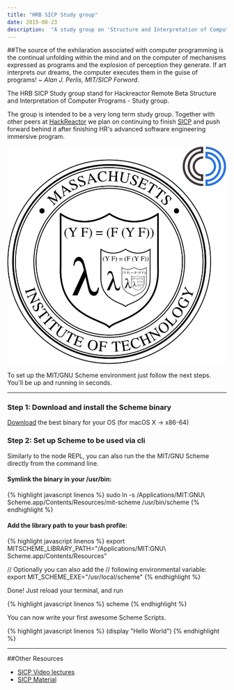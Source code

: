 ```yaml
---
title: "HRB SICP Study group"
date: 2015-08-23
description:  "A study group on 'Structure and Interpretation of Computer Programs'"
---
```


##The source of the exhilaration associated with computer programming is the continual unfolding within the mind and on the computer of mechanisms expressed as programs and the explosion of perception they generate. If art interprets our dreams, the computer executes them in the guise of programs! ~ *Alan J. Perlis, MIT/SICP Forword*.

The HRB SICP Study group stand for Hackreactor Remote Beta Structure and Interpretation of Computer Programs - Study group.

The group is intended to be a very long term study group. Together with other peers at [HackReactor](http://www.hackreactor.com/remote-beta) we plan on continuing to finish [SICP](http://ocw.mit.edu/courses/electrical-engineering-and-computer-science/6-001-structure-and-interpretation-of-computer-programs-spring-2005/) and push forward behind it after finishing HR's advanced software engineering immersive program.

![alt MIT/GNU Scheme Logo](/assets/images/hrb-sicp-logo.png)

To set up the MIT/GNU Scheme environment just follow the next steps.
You'll be up and running in seconds.

* * *

### Step 1: Download and install the Scheme binary
[Download](http://www.gnu.org/software/mit-scheme/) the best binary for your OS (for macOS X -> x86-64)

### Step 2: Set up Scheme to be used via cli

Similarly to the node REPL, you can also run the the MIT/GNU Scheme directly from the command line.

#### Symlink the binary in your /usr/bin:

{% highlight javascript linenos %}
sudo ln -s /Applications/MIT\:GNU\ Scheme.app/Contents/Resources/mit-scheme /usr/bin/scheme
{% endhighlight %}

#### Add the library path to your bash profile:

{% highlight javascript linenos %}
export MITSCHEME_LIBRARY_PATH="/Applications/MIT\:GNU\ Scheme.app/Contents/Resources"

// Optionally you can also add the
// following environmental variable:
export MIT_SCHEME_EXE="/usr/local/scheme"
{% endhighlight %}

Done! Just reload your terminal, and run

{% highlight javascript linenos %}
scheme
{% endhighlight %}

You can now write your first awesome Scheme Scripts.

{% highlight javascript linenos %}
(display "Hello World")
{% endhighlight %}

***
##Other Resources

- [SICP Video lectures](http://ocw.mit.edu/courses/electrical-engineering-and-computer-science/6-001-structure-and-interpretation-of-computer-programs-spring-2005/video-lectures/)
- [SICP Material](https://mitpress.mit.edu/sicp/)
